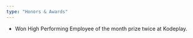 ```yaml
---
type: "Honors & Awards"
---
```


* Won High Performing Employee of the month prize twice at Kodeplay.
